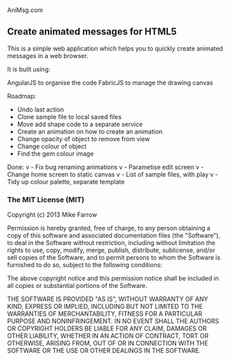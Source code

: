 AniMsg.com

## Create animated messages for HTML5

This is a simple web application which helps you to quickly create animated messages in a web browser.

It is built using: 

AngularJS to organise the code
FabricJS to manage the drawing canvas 

Roadmap:
- Undo last action
- Clone sample file to local saved files
- Move add shape code to a separate service
- Create an animation on how to create an animation
- Change opacity of object to remove from view
- Change colour of object
- Find the gem colour image

Done:
v - Fix bug renaming animations
v - Parametise edit screen
v - Change home screen to static canvas
v - List of sample files, with play
v - Tidy up colour palette, separate template


### The MIT License (MIT)

Copyright (c) 2013 Mike Farrow

Permission is hereby granted, free of charge, to any person obtaining a copy of this software and associated documentation files (the "Software"), to deal in the Software without restriction, including without limitation the rights to use, copy, modify, merge, publish, distribute, sublicense, and/or sell copies of the Software, and to permit persons to whom the Software is furnished to do so, subject to the following conditions:

The above copyright notice and this permission notice shall be included in all copies or substantial portions of the Software.

THE SOFTWARE IS PROVIDED "AS IS", WITHOUT WARRANTY OF ANY KIND, EXPRESS OR IMPLIED, INCLUDING BUT NOT LIMITED TO THE WARRANTIES OF MERCHANTABILITY, FITNESS FOR A PARTICULAR PURPOSE AND NONINFRINGEMENT. IN NO EVENT SHALL THE AUTHORS OR COPYRIGHT HOLDERS BE LIABLE FOR ANY CLAIM, DAMAGES OR OTHER LIABILITY, WHETHER IN AN ACTION OF CONTRACT, TORT OR OTHERWISE, ARISING FROM, OUT OF OR IN CONNECTION WITH THE SOFTWARE OR THE USE OR OTHER DEALINGS IN THE SOFTWARE.
